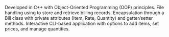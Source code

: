 Developed in C++ with Object-Oriented Programming (OOP) principles.
File handling using <fstream> to store and retrieve billing records.
Encapsulation through a Bill class with private attributes (Item, Rate, Quantity) and getter/setter methods.
Interactive CLI-based application with options to add items, set prices, and manage quantities.
